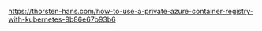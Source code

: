 https://thorsten-hans.com/how-to-use-a-private-azure-container-registry-with-kubernetes-9b86e67b93b6
